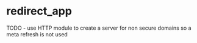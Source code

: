# redirect_app
TODO - use HTTP module to create a server for non secure domains so a meta refresh is not used